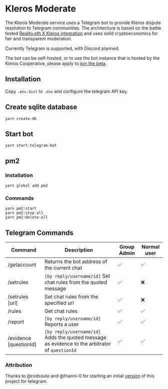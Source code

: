 # Kleros Moderate

The Kleros Moderate service uses a Telegram bot to provide Kleros dispute resolution to Telegram communities. The architecture is based on the battle tested [Reality.eth X Kleros integration](https://kleros.gitbook.io/docs/integrations/types-of-integrations/1.-dispute-resolution-integration-plan/channel-partners/how-to-use-reality.eth-+-kleros-as-an-oracle) and uses solid cryptoeconomics for fair and transparent moderation.

Currently Telegram is supported, with Discord planned.

The bot can be self-hosted, or to use the bot instance that is hosted by the Kleros Cooperative, please apply to [join the beta](https://forms.gle/3Yteu5YFTZoWGhXv7). 

## Installation

Copy `.env.dist` to `.env` and configure the telegram API key.

## Create sqlite database

`yarn create-db`

## Start bot

`yarn start-telegram-bot`

## pm2

### Installation

`yarn global add pm2`

### Commands

```
yarn pm2:start
yarn pm2:stop-all
yarn pm2:delete-all
```


## Telegram Commands

Command | Description | Group Admin | Normal user
--- | --- | --- | ---
/getaccount | Returns the bot address of the current chat | ✅ | ✅
/setrules | `[by reply/username/id]`  Set chat rules from the quoted message | ✅ | ❌
/setrules [url] | Set chat rules from the specified url | ✅ | ❌
/rules | Get chat rules | ✅ | ✅
/report | `[by reply/username/id]`  Reports a user | ✅ | ✅
/evidence [questionId] | `[by reply/username/id]` Adds the quoted message as evidence to the arbitrator of `questionId` | ✅ | ✅

### Attribution

Thanks to @rodsouto and @fnanni-0 for starting an initial [version](https://github.com/rodsouto/kleros-moderator-bot) of this project for telegram.
